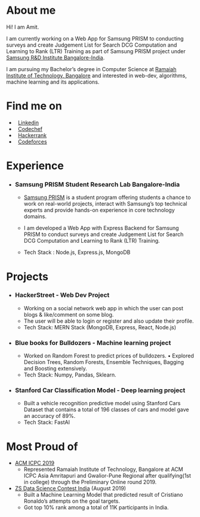 #  About me
Hi! I am Amit.

I am currently working on a Web App for Samsung PRISM to conducting surveys and create Judgement List for Search DCG Computation and Learning to Rank (LTR) Training as part of Samsung PRISM project under [Samsung R&D Institute Bangalore-India](https://www.linkedin.com/company/samsung-india/).

I am pursuing my Bachelor’s degree in Computer Science at [Ramaiah Institute of Technology, Bangalore](http://www.msrit.edu/) and interested in web-dev, algorithms, machine learning and its applications.

#  Find me on

* &nbsp; [Linkedin](https://www.linkedin.com/in/amitdu6ey/)
* &nbsp; [Codechef](https://www.codechef.com/users/amitdu6ey)
* &nbsp; [Hackerrank](https://www.hackerrank.com/amitdu6ey)
* &nbsp; [Codeforces](https://codeforces.com/profile/amitdu6ey)

#  Experience

* ### Samsung PRISM Student Research Lab Bangalore-India

  * [Samsung PRISM](https://www.samsungprism.com/) is a student program offering students a chance to work on real-world projects, interact with Samsung’s top technical experts and provide hands-on experience in core technology domains.

  * I am developed a Web App with Express Backend for Samsung PRISM to conduct surveys and create Judgement List for Search DCG Computation and Learning to Rank (LTR) Training.
 
  * Tech Stack : Node.js, Express.js, MongoDB


#  Projects
* ### HackerStreet - Web Dev Project 
  * Working on a social network web app in which the user can post blogs & like/comment on some blog.
  * The user will be able to login or register and also update their profile.
  * Tech Stack: MERN Stack (MongoDB, Express, React, Node.js)
  
* ### Blue books for Bulldozers - Machine learning project
  * Worked on Random Forest to predict prices of bulldozers.
  • Explored Decision Trees, Random Forests, Ensemble Techniques, Bagging and Boosting extensively.
  * Tech Stack: Numpy, Pandas, Sklearn.

* ### Stanford Car Classification Model - Deep learning project
  * Built a vehicle recognition predictive model using Stanford Cars Dataset that contains a total of 196 classes of cars and model gave an accuracy of 89%.
  * Tech Stack: FastAI 
  
#  Most Proud of
 * [ACM ICPC 2019](https://www.codechef.com/public/rankings/ICPCIN19)
    * Represented Ramaiah Institute of Technology, Bangalore at ACM ICPC Asia Amritapuri
    and Gwalior-Pune Regional after qualifying(1st in college) through the Preliminary Online round 2019. 
 * [ZS Data Science Contest India](https://www.interviewbit.com/contest/zs-yds-2019/) (August 2019)
    * Built a Machine Learning Model that predicted result of Cristiano Ronaldo’s attempts on the goal targets.
    * Got top 10% rank among a total of 11K participants in India.
